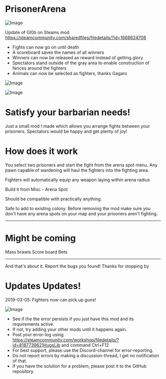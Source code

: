 # PrisonerArena

![Image](https://i.imgur.com/buuPQel.png)

Update of Gl0b on Steams mod
https://steamcommunity.com/sharedfiles/filedetails/?id=1668624708

- Fights can now go on until death
- A scoreboard saves the names of all winners
- Winners can now be released as reward instead of getting glory
- Spectators stand outside of the gray area to enable construction of fences around the fighters
- Animals can now be selected as fighters, thanks Gagaro

![Image](https://i.imgur.com/pufA0kM.png)

	
![Image](https://i.imgur.com/Z4GOv8H.png)


# Satisfy your barbarian needs!


Just a small mod I made which allows you arrange fights between your prisoners. Spectators would be happy and get plenty of joy!

# How does it work

You select two prisoners and start the fight from the arena spot menu. Any pawn capable of wardening will haul the fighters into the fighting area.

Fighters will automatically equip any weapon laying within arena radius

Build it from Misc - Arena Spot

Should be compatible with practically anything. 

Safe to add to existing colony. Before removing the mod make sure you don't have any arena spots on your map and your prisoners aren't fighting.

---

# Might be coming


Mass brawls
Score board
Bets

---

And that's about it. Report the bugs you found! Thanks for stopping by

# Updates Updates!

2019-03-05: Fighters now can pick up guns!

![Image](https://i.imgur.com/PwoNOj4.png)



-  See if the the error persists if you just have this mod and its requirements active.
-  If not, try adding your other mods until it happens again.
-  Post your error-log using https://steamcommunity.com/workshop/filedetails/?id=818773962]HugsLib and command Ctrl+F12
-  For best support, please use the Discord-channel for error-reporting.
-  Do not report errors by making a discussion-thread, I get no notification of that.
-  If you have the solution for a problem, please post it to the GitHub repository.



